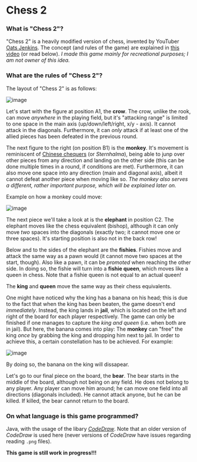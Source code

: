 # **Chess 2**
<h3>What is "Chess 2"?</h3>

"Chess 2" is a heavily modified version of chess, invented by YouTuber<a href="https://www.youtube.com/c/OatsJenkins"> Oats Jenkins</a>.
The concept (and rules of the game) are explained in <a href="https://youtu.be/mcivL8u176Y"> this video</a> (or read below). *I made this game mainly for recreational 
purposes; I am not owner of this idea.*


<h3>What are the rules of "Chess 2"?</h3>

The layout of "Chess 2" is as follows: 

![image](https://user-images.githubusercontent.com/97300523/178115695-d8b7a778-4de9-4620-b762-656bd6b673e8.png)

Let's start with the figure at position A1, the **crow**. The crow, unlike the rook, can move *anywhere* in the playing field, but it's "attacking range" is limited to 
one space in the main axis (up/down/left/right, x/y - axis). It cannot attack in the diagonals. Furthermore, it can *only* attack if at least one of the allied pieces 
has been defeated in the previous round.

The next figure to the right (on position B1) is the **monkey**. It's movement is reminiscent of <a href="https://en.wikipedia.org/wiki/Chinese_checkers"> Chinese chequers</a> (or _Sternhalma_),
being able to junp over other pieces from any direction and landing on the other side (this can be done multiple times in a round, if conditions are met). 
Furthermore, it can also move one space into any direction (main and diagonal axis), albeit it cannot defeat another piece when moving like so.
_The monkey also serves a different, rather important purpose, which will be explained later on._

Example on how a monkey could move:

![image](https://user-images.githubusercontent.com/97300523/178116419-f95c0ab1-0537-47c7-9889-c88f97ea0ab4.png)


The next piece we'll take a look at is the **elephant** in position C2. The elephant moves like the chess equivalent (bishop), although it can only move _two_ spaces into 
the diagonals (exactly two; it cannot move one or three spaces). It's starting position is also not in the back row!

Below and to the sides of the elephant are the **fishies**. Fishies move and attack the same way as a pawn would (it cannot move two spaces at the start, though).
Also like a pawn, it can be _promoted_ when reaching the other side. In doing so, the fishie will turn into a **fishie queen**, which moves like a queen in chess.
Note that a fishie queen is not equal to an actual queen!

The **king** and **queen** move the same way as their chess equivalents.

One might have noticed why the king has a banana on his head; this is due to the fact that when the king has been beaten, the game doesn't end _immediately_. Instead,
the king lands in **jail**, which is located on the left and right of the board for each player respectively. The game can only be finished if one manages to capture the
_king and queen_ (i.e. when both are in jail). But here, the banana comes into play: The **monkey** can "free" the king _once_ by grabbing the king and dropping him next to jail.
In order to achieve this, a certain constellation has to be achieved. For example: 

![image](https://user-images.githubusercontent.com/97300523/178117151-1f62242d-751a-4972-b80e-546dc02ab55d.png)

By doing so, the banana on the king will dissapear.

Let's go to our final piece on the board, the **bear**. The bear starts in the middle of the board, although not being on any field. He does not belong to any player.
Any player can move him around; he can move one field into all directions (diagonals included).
He cannot attack anyone, but he can be killed. If killed, the bear cannot return to the board.

<h3>On what language is this game programmed?</h3>

Java, with the usage of the libary <a href=https://github.com/Krassnig/CodeDraw>_CodeDraw_</a>. Note that an older version of _CodeDraw_ is used here (never versions 
of _CodeDraw_ have issues regarding reading `.png` files).

**This game is still work in progress!!!**

